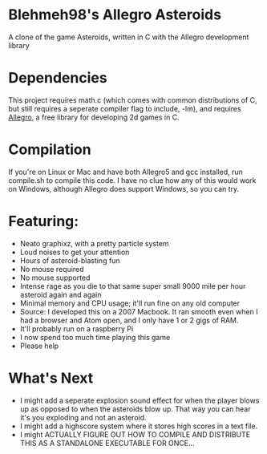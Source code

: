 # Blehmeh98's Allegro Asteroids
A clone of the game Asteroids, written in C with the Allegro development library

# Dependencies
This project requires math.c (which comes with common distributions of C, but still requires a seperate compiler flag to include, -lm), and requires [Allegro](http://www.liballeg.org), a free library for developing 2d games in C.

# Compilation
If you're on Linux or Mac and have both Allegro5 and gcc installed, run compile.sh to compile this code.
I have no clue how any of this would work on Windows, although Allegro does support Windows, so you can try.

# Featuring:
- Neato graphixz, with a pretty particle system
- Loud noises to get your attention
- Hours of asteroid-blasting fun
- No mouse required
- No mouse supported
- Intense rage as you die to that same super small 9000 mile per hour asteroid again and again
- Minimal memory and CPU usage; it'll run fine on any old computer
- Source: I developed this on a 2007 Macbook. It ran smooth even when I had a browser and Atom open, and I only have 1 or 2 gigs of RAM.
- It'll probably run on a raspberry Pi
- I now spend too much time playing this game
- Please help

# What's Next
- I might add a seperate explosion sound effect for when the player blows up as opposed to when the asteroids blow up. That way you can hear it's you exploding and not an asteroid.
- I might add a highscore system where it stores high scores in a text file.
- I might ACTUALLY FIGURE OUT HOW TO COMPILE AND DISTRIBUTE THIS AS A STANDALONE EXECUTABLE FOR ONCE...
